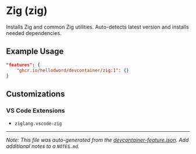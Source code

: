 
# Zig (zig)

Installs Zig and common Zig utilities. Auto-detects latest version and installs needed dependencies.

## Example Usage

```json
"features": {
    "ghcr.io/hellodword/devcontainer/zig:1": {}
}
```



## Customizations

### VS Code Extensions

- `ziglang.vscode-zig`



---

_Note: This file was auto-generated from the [devcontainer-feature.json](https://github.com/hellodword/devcontainer/blob/main/features/src/zig/devcontainer-feature.json).  Add additional notes to a `NOTES.md`._
